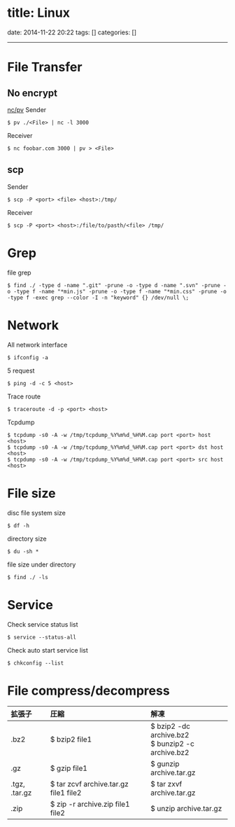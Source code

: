 title: Linux
==========
date: 2014-11-22 20:22
tags: []
categories: []
- - -

# File Transfer

## No encrypt

[nc/pv](http://blog.glidenote.com/blog/2014/12/02/using-netcat-for-file-transfers-with-pv/)
Sender
```
$ pv ./<File> | nc -l 3000
```
Receiver
```
$ nc foobar.com 3000 | pv > <File>
```

## scp

Sender
```
$ scp -P <port> <file> <host>:/tmp/
```
Receiver
```
$ scp -P <port> <host>:/file/to/pasth/<file> /tmp/
```

# Grep

file grep
```
$ find ./ -type d -name ".git" -prune -o -type d -name ".svn" -prune -o -type f -name "*min.js" -prune -o -type f -name "*min.css" -prune -o -type f -exec grep --color -I -n "keyword" {} /dev/null \;
```

# Network

All network interface
```
$ ifconfig -a
```
5 request
```
$ ping -d -c 5 <host>
```
Trace route
```
$ traceroute -d -p <port> <host>
```
Tcpdump
```
$ tcpdump -s0 -A -w /tmp/tcpdump_%Y%m%d_%H%M.cap port <port> host <host>
$ tcpdump -s0 -A -w /tmp/tcpdump_%Y%m%d_%H%M.cap port <port> dst host <host>
$ tcpdump -s0 -A -w /tmp/tcpdump_%Y%m%d_%H%M.cap port <port> src host <host>
```

# File size

disc file system size
```
$ df -h
```
directory size
```
$ du -sh *
```
file size under directory
```
$ find ./ -ls
```

# Service

Check service status list
```
$ service --status-all
```
Check auto start service list
```
$ chkconfig --list
```

# File compress/decompress

| 拡張子       | 圧縮                                  | 解凍                                                   |
| :------------| :------------------------------------ | :----------------------------------------------------- |
|.bz2          | $ bzip2 file1                         | $ bzip2 -dc  archive.bz2<br />$ bunzip2 -c archive.bz2 |
|.gz           | $ gzip     file1                      | $ gunzip     archive.tar.gz                            |
|.tgz, .tar.gz | $ tar zcvf archive.tar.gz file1 file2 | $ tar zxvf   archive.tar.gz                            |
|.zip          | $ zip -r   archive.zip    file1 file2 | $ unzip      archive.tar.gz                            |
